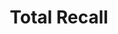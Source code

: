 ---
title: "Total Recall"
year: 1990
rating: 4
stars: "★★★★"
rewatched: true
permalink: "total-recall"
watched_on: 2020-07-14
---
